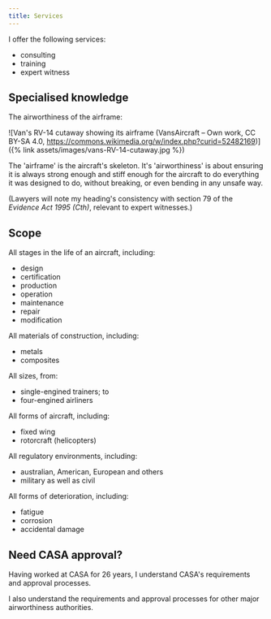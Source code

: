 ```yaml
---
title: Services
---
```


I offer the following services:

- consulting
- training
- expert witness

## Specialised knowledge

The airworthiness of the airframe:

![Van's RV-14 cutaway showing its airframe (VansAircraft – Own work, CC BY-SA 4.0, https://commons.wikimedia.org/w/index.php?curid=52482169)]({% link assets/images/vans-RV-14-cutaway.jpg %})

The 'airframe' is the aircraft's skeleton. It's 'airworthiness' is about
ensuring it is always strong enough and stiff enough for the aircraft to do
everything it was designed to do, without breaking, or even bending in any
unsafe way.

(Lawyers will note my heading's consistency with section 79 of the _Evidence Act
1995 (Cth)_, relevant to expert witnesses.) 

## Scope

All stages in the life of an aircraft, including:

- design
- certification
- production
- operation
- maintenance
- repair
- modification

All materials of construction, including:

- metals
- composites

All sizes, from:

- single-engined trainers; to
- four-engined airliners

All forms of aircraft, including:

- fixed wing
- rotorcraft (helicopters)

All regulatory environments, including:

- australian, American, European and others
- military as well as civil

All forms of deterioration, including:

- fatigue
- corrosion
- accidental damage

## Need CASA approval?

Having worked at CASA for 26 years, I understand CASA's requirements and
approval processes.

I also understand the requirements and approval processes for other major
airworthiness authorities.
